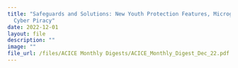 ```yaml
---
title: "Safeguards and Solutions: New Youth Protection Features, Microgrids and
  Cyber Piracy"
date: 2022-12-01
layout: file
description: ""
image: ""
file_url: /files/ACICE Monthly Digests/ACICE_Monthly_Digest_Dec_22.pdf
---
```

